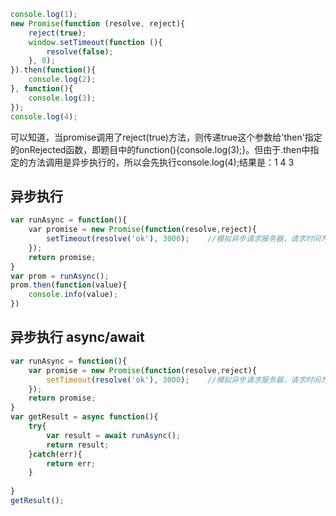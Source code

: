 ```javascript
console.log(1);
new Promise(function (resolve, reject){
    reject(true);
    window.setTimeout(function (){
        resolve(false);
    }, 0);
}).then(function(){
    console.log(2);
}, function(){
    console.log(3);
});
console.log(4);
```
可以知道，当promise调用了reject(true)方法，则传递true这个参数给'then'指定的onRejected函数，即题目中的function(){console.log(3);}。但由于.then中指定的方法调用是异步执行的，所以会先执行console.log(4);结果是：1 4 3
## 异步执行
```javascript
var runAsync = function(){
    var promise = new Promise(function(resolve,reject){
        setTimeout(resolve('ok'), 3000);    //模拟异步请求服务器，请求时间为3s
    });
    return promise;
}
var prom = runAsync();
prom.then(function(value){
    console.info(value);
})
```
## 异步执行 async/await
```javascript
var runAsync = function(){
    var promise = new Promise(function(resolve,reject){
        setTimeout(resolve('ok'), 3000);    //模拟异步请求服务器，请求时间为3s
    });
    return promise;
}
var getResult = async function(){
    try{
        var result = await runAsync();
        return result;
    }catch(err){
        return err;
    }
    
}
getResult();
```

